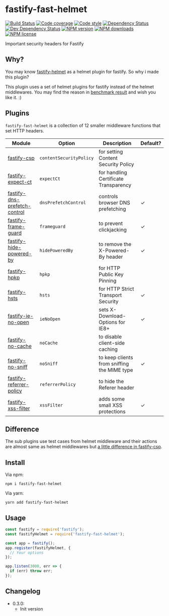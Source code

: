 # fastify-fast-helmet

[![Build Status][ci-img]][ci-url]
[![Code coverage][cov-img]][cov-url]
[![Code style][lint-img]][lint-url]
[![Dependency Status][dep-img]][dep-url]
[![Dev Dependency Status][dev-dep-img]][dev-dep-url]
[![NPM version][npm-ver-img]][npm-url]
[![NPM downloads][npm-dl-img]][npm-url]
[![NPM license][npm-lc-img]][npm-url]

Important security headers for Fastify

## Why?

You may know [fastify-helmet](https://github.com/fastify/fastify-helmet) as a helmet plugin for fastify. So why i made this plugin?

This plugin uses a set of helmet plugins for fastify instead of the helmet middlewares. You may find the reason in [benchmark result](./benchmarks/benchmark.txt) and wish you like it. :)

## Plugins

`fastify-fast-helmet` is a collection of 12 smaller middleware functions that set HTTP headers.

| Module | Option | Description | Default? |
|---|---|---|---|
| [fastify-csp](https://github.com/poppinlp/fastify-csp) | `contentSecurityPolicy` | for setting Content Security Policy | |
| [fastify-expect-ct](https://github.com/poppinlp/fastify-expect-ct) | `expectCt` | for handling Certificate Transparency | |
| [fastify-dns-prefetch-control](https://github.com/poppinlp/fastify-dns-prefetch-control) | `dnsPrefetchControl` | controls browser DNS prefetching | ✓ |
| [fastify-frame-guard](https://github.com/poppinlp/fastify-frame-guard) | `frameguard` | to prevent clickjacking | ✓ |
| [fastify-hide-powered-by](https://github.com/poppinlp/fastify-hide-powered-by) | `hidePoweredBy` | to remove the X-Powered-By header | ✓ |
| [fastify-hpkp](https://github.com/poppinlp/fastify-hpkp) | `hpkp` | for HTTP Public Key Pinning | |
| [fastify-hsts](https://github.com/poppinlp/fastify-hsts) | `hsts` | for HTTP Strict Transport Security | ✓ |
| [fastify-ie-no-open](https://github.com/poppinlp/fastify-ie-no-open) | `ieNoOpen` | sets X-Download-Options for IE8+ | ✓ |
| [fastify-no-cache](https://github.com/poppinlp/fastify-no-cache) | `noCache` | to disable client-side caching | |
| [fastify-no-sniff](https://github.com/poppinlp/fastify-no-sniff) | `noSniff` | to keep clients from sniffing the MIME type | ✓ |
| [fastify-referrer-policy](https://github.com/poppinlp/fastify-referrer-policy) | `referrerPolicy` | to hide the Referer header | |
| [fastify-xss-filter](https://github.com/poppinlp/fastify-xss-filter) | `xssFilter` | adds some small XSS protections | ✓ |

## Difference

The sub plugins use test cases from helmet middleware and their actions are almost same as helmet middlewares but [a little difference in fastify-csp](https://github.com/poppinlp/fastify-csp#difference).

## Install

Via npm:

```shell
npm i fastify-fast-helmet
```

Via yarn:

```shell
yarn add fastify-fast-helmet
```

## Usage

```js
const fastify = require('fastify');
const fastifyHelmet = require('fastify-fast-helmet');

const app = fastify();
app.register(fastifyHelmet, {
  // Your options
});

app.listen(3000, err => {
  if (err) throw err;
});
```

## Changelog

- 0.3.0:
  - Init version

[ci-img]: https://img.shields.io/travis/poppinlp/fastify-fast-helmet.svg?style=flat-square
[ci-url]: https://travis-ci.org/poppinlp/fastify-fast-helmet
[cov-img]: https://img.shields.io/coveralls/poppinlp/fastify-fast-helmet.svg?style=flat-square
[cov-url]: https://coveralls.io/github/poppinlp/fastify-fast-helmet?branch=master
[lint-img]: https://img.shields.io/badge/code%20style-handsome-brightgreen.svg?style=flat-square
[lint-url]: https://github.com/poppinlp/eslint-config-handsome
[dep-img]: https://img.shields.io/david/poppinlp/fastify-fast-helmet.svg?style=flat-square
[dep-url]: https://david-dm.org/poppinlp/fastify-fast-helmet
[dev-dep-img]: https://img.shields.io/david/dev/poppinlp/fastify-fast-helmet.svg?style=flat-square
[dev-dep-url]: https://david-dm.org/poppinlp/fastify-fast-helmet#info=devDependencies
[npm-ver-img]: https://img.shields.io/npm/v/fastify-fast-helmet.svg?style=flat-square
[npm-dl-img]: https://img.shields.io/npm/dm/fastify-fast-helmet.svg?style=flat-square
[npm-lc-img]: https://img.shields.io/npm/l/fastify-fast-helmet.svg?style=flat-square
[npm-url]: https://www.npmjs.com/package/fastify-fast-helmet
